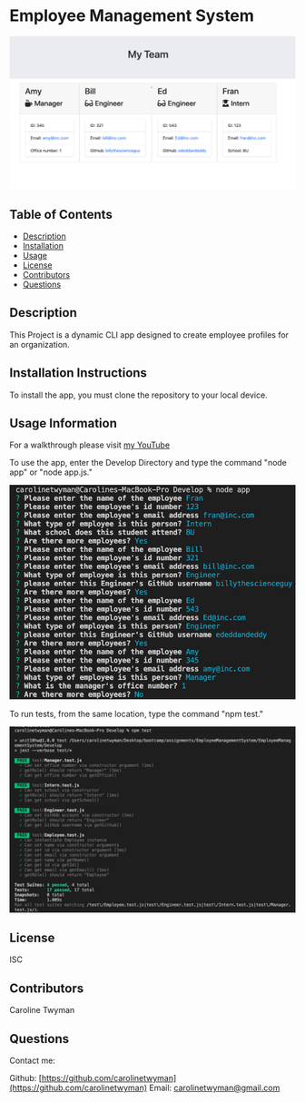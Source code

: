 
  
# Employee Management System

![project image](./imgs/deployed.png)

## Table of Contents
* [Description](#description)
* [Installation](#installation)
* [Usage](#usage)
* [License](#license)
* [Contributors](#contributors)
* [Questions](#questions)

## Description
This Project is a dynamic CLI app designed to create employee profiles for an organization. 

## Installation Instructions
To install the app, you must clone the repository to your local device.

## Usage Information

For a walkthrough please visit [my YouTube](https://www.youtube.com/watch?v=eGrjobAvOo8&feature=youtu.be&ab_channel=Caroline)

To use the app, enter the Develop Directory and type the command "node app" or "node app.js." 

![project image](./imgs/prompts.png)

To run tests, from the same location, type the command "npm test."

![project image](./imgs/jest.png)


## License
ISC

## Contributors
Caroline Twyman

## Questions
Contact me:

Github: [https://github.com/carolinetwyman](https://github.com/carolinetwyman)
Email: [carolinetwyman@gmail.com](carolinetwyman@gmail.com)

